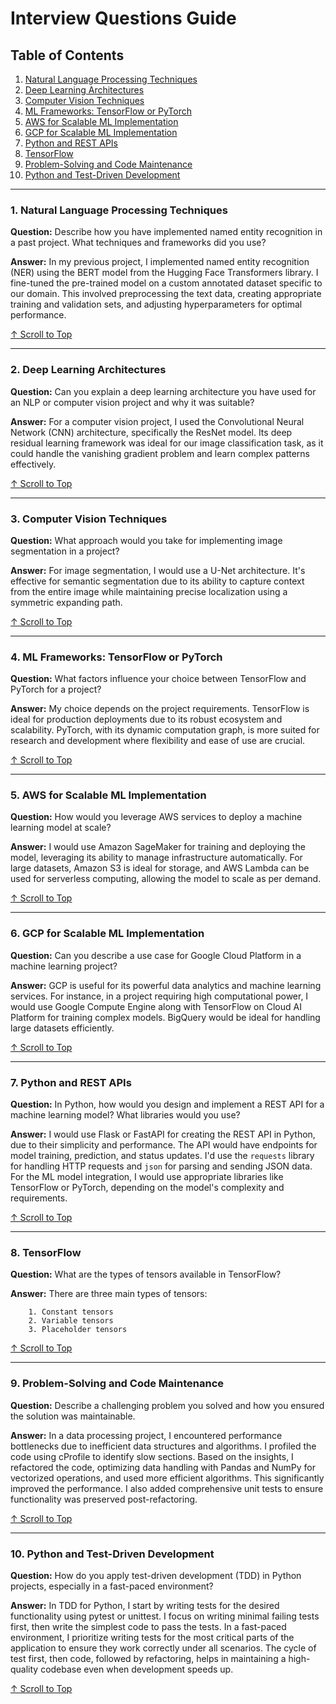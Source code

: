 # Interview Questions Guide

## Table of Contents

1. [Natural Language Processing Techniques](#1-natural-language-processing-techniques)
2. [Deep Learning Architectures](#2-deep-learning-architectures)
3. [Computer Vision Techniques](#3-computer-vision-techniques)
4. [ML Frameworks: TensorFlow or PyTorch](#4-ml-frameworks-tensorflow-or-pytorch)
5. [AWS for Scalable ML Implementation](#5-aws-for-scalable-ml-implementation)
6. [GCP for Scalable ML Implementation](#6-gcp-for-scalable-ml-implementation)
7. [Python and REST APIs](#7-python-and-rest-apis)
8. [TensorFlow](#8-tensorFlow)
9. [Problem-Solving and Code Maintenance](#9-problem-solving-and-code-maintenance)
10. [Python and Test-Driven Development](#10-python-and-test-driven-development)

---

### 1. Natural Language Processing Techniques

**Question:** Describe how you have implemented named entity recognition in a past project. What techniques and frameworks did you use?

**Answer:** In my previous project, I implemented named entity recognition (NER) using the BERT model from the Hugging Face Transformers library. I fine-tuned the pre-trained model on a custom annotated dataset specific to our domain. This involved preprocessing the text data, creating appropriate training and validation sets, and adjusting hyperparameters for optimal performance.

[↑ Scroll to Top](#interview-questions-guide)

---

### 2. Deep Learning Architectures

**Question:** Can you explain a deep learning architecture you have used for an NLP or computer vision project and why it was suitable?

**Answer:** For a computer vision project, I used the Convolutional Neural Network (CNN) architecture, specifically the ResNet model. Its deep residual learning framework was ideal for our image classification task, as it could handle the vanishing gradient problem and learn complex patterns effectively.

[↑ Scroll to Top](#interview-questions-guide)

---

### 3. Computer Vision Techniques

**Question:** What approach would you take for implementing image segmentation in a project?

**Answer:** For image segmentation, I would use a U-Net architecture. It's effective for semantic segmentation due to its ability to capture context from the entire image while maintaining precise localization using a symmetric expanding path.

[↑ Scroll to Top](#interview-questions-guide)

---

### 4. ML Frameworks: TensorFlow or PyTorch

**Question:** What factors influence your choice between TensorFlow and PyTorch for a project?

**Answer:** My choice depends on the project requirements. TensorFlow is ideal for production deployments due to its robust ecosystem and scalability. PyTorch, with its dynamic computation graph, is more suited for research and development where flexibility and ease of use are crucial.

[↑ Scroll to Top](#interview-questions-guide)

---

### 5. AWS for Scalable ML Implementation

**Question:** How would you leverage AWS services to deploy a machine learning model at scale?

**Answer:** I would use Amazon SageMaker for training and deploying the model, leveraging its ability to manage infrastructure automatically. For large datasets, Amazon S3 is ideal for storage, and AWS Lambda can be used for serverless computing, allowing the model to scale as per demand.

[↑ Scroll to Top](#interview-questions-guide)

---

### 6. GCP for Scalable ML Implementation

**Question:** Can you describe a use case for Google Cloud Platform in a machine learning project?

**Answer:** GCP is useful for its powerful data analytics and machine learning services. For instance, in a project requiring high computational power, I would use Google Compute Engine along with TensorFlow on Cloud AI Platform for training complex models. BigQuery would be ideal for handling large datasets efficiently.

[↑ Scroll to Top](#interview-questions-guide)

---

### 7. Python and REST APIs

**Question:** In Python, how would you design and implement a REST API for a machine learning model? What libraries would you use?

**Answer:** I would use Flask or FastAPI for creating the REST API in Python, due to their simplicity and performance. The API would have endpoints for model training, prediction, and status updates. I'd use the `requests` library for handling HTTP requests and `json` for parsing and sending JSON data. For the ML model integration, I would use appropriate libraries like TensorFlow or PyTorch, depending on the model's complexity and requirements.

[↑ Scroll to Top](#interview-questions-guide)

---

### 8. TensorFlow

**Question:** What are the types of tensors available in TensorFlow?

**Answer:** There are three main types of tensors:

        1. Constant tensors
        2. Variable tensors
        3. Placeholder tensors

[↑ Scroll to Top](#interview-questions-guide)

---

### 9. Problem-Solving and Code Maintenance

**Question:** Describe a challenging problem you solved and how you ensured the solution was maintainable.

**Answer:** In a data processing project, I encountered performance bottlenecks due to inefficient data structures and algorithms. I profiled the code using cProfile to identify slow sections. Based on the insights, I refactored the code, optimizing data handling with Pandas and NumPy for vectorized operations, and used more efficient algorithms. This significantly improved the performance. I also added comprehensive unit tests to ensure functionality was preserved post-refactoring.

[↑ Scroll to Top](#interview-questions-guide)

---

### 10. Python and Test-Driven Development

**Question:** How do you apply test-driven development (TDD) in Python projects, especially in a fast-paced environment?

**Answer:** In TDD for Python, I start by writing tests for the desired functionality using pytest or unittest. I focus on writing minimal failing tests first, then write the simplest code to pass the tests. In a fast-paced environment, I prioritize writing tests for the most critical parts of the application to ensure they work correctly under all scenarios. The cycle of test first, then code, followed by refactoring, helps in maintaining a high-quality codebase even when development speeds up.

[↑ Scroll to Top](#interview-questions-guide)
